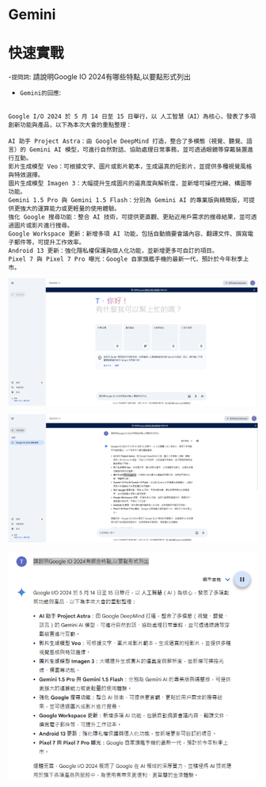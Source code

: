 # Gemini


# 快速實戰
-`提問詞`: 請說明Google IO 2024有哪些特點,以要點形式列出
- `Gemini的回應`:
```

Google I/O 2024 於 5 月 14 日至 15 日舉行，以 人工智慧（AI）為核心，發表了多項創新功能與產品，以下為本次大會的重點整理：

AI 助手 Project Astra：由 Google DeepMind 打造，整合了多模態（視覺、聽覺、語言）的 Gemini AI 模型，可進行自然對話、協助處理日常事務，並可透過眼鏡等穿戴裝置進行互動。
影片生成模型 Veo：可根據文字、圖片或影片範本，生成逼真的短影片，並提供多種視覺風格與特效選擇。
圖片生成模型 Imagen 3：大幅提升生成圖片的逼真度與解析度，並新增可操控光線、構圖等功能。
Gemini 1.5 Pro 與 Gemini 1.5 Flash：分別為 Gemini AI 的專業版與精簡版，可提供更強大的運算能力或更輕量的使用體驗。
強化 Google 搜尋功能：整合 AI 技術，可提供更直觀、更貼近用戶需求的搜尋結果，並可透過圖片或影片進行搜尋。
Google Workspace 更新：新增多項 AI 功能，包括自動摘要會議內容、翻譯文件、撰寫電子郵件等，可提升工作效率。
Android 13 更新：強化隱私權保護與個人化功能，並新增更多可自訂的項目。
Pixel 7 與 Pixel 7 Pro 曝光：Google 自家旗艦手機的最新一代，預計於今年秋季上市。
```


![gemini_0515_1.png](./pics/gemini_0515_1.png)


![gemini_0515_2.png](./pics/gemini_0515_2.png)

![gemini_0515_3.png](./pics/gemini_0515_3.png)

